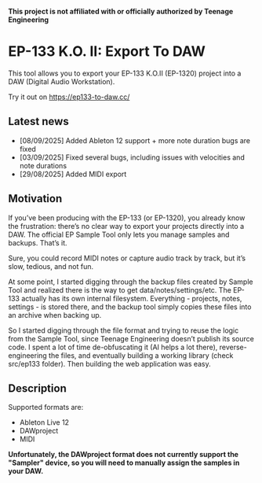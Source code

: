 **This project is not affiliated with or officially authorized by Teenage Engineering**

# EP-133 K.O. II: Export To DAW

This tool allows you to export your EP-133 K.O.II (EP-1320) project into a DAW (Digital Audio Workstation).

Try it out on https://ep133-to-daw.cc/

## Latest news

- [08/09/2025] Added Ableton 12 support + more note duration bugs are fixed
- [03/09/2025] Fixed several bugs, including issues with velocities and note durations
- [29/08/2025] Added MIDI export


## Motivation

If you’ve been producing with the EP-133 (or EP-1320), you already know the frustration: there’s no clear way to export your projects directly into a DAW.
The official EP Sample Tool only lets you manage samples and backups. That’s it.

Sure, you could record MIDI notes or capture audio track by track, but it’s slow, tedious, and not fun.

At some point, I started digging through the backup files created by Sample Tool and realized there is the way to get data/notes/settings/etc. The EP-133 actually has its own internal filesystem. Everything - projects, notes, settings - is stored there, and the backup tool simply copies these files into an archive when backing up.

So I started digging through the file format and trying to reuse the logic from the Sample Tool, since Teenage Engineering doesn’t publish its source code.
I spent a lot of time de-obfuscating it (AI helps a lot there), reverse-engineering the files, and eventually building a working library (check src/ep133 folder).
Then building the web application was easy.

## Description

Supported formats are:

- Ableton Live 12
- DAWproject
- MIDI

**Unfortunately, the DAWproject format does not currently support the "Sampler" device, so you will need to manually assign the samples in your DAW.**


